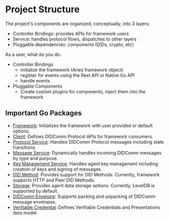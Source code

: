 # Project Structure


The project's components are organized, conceptually, into 3 layers:
- Controller Bindings: provides APIs for framework users
- Service: handles protocol flows, dispatches to other layers
- Pluggable dependencies: components (DIDs, crypto, etc)

As a user, what do you do:
- Controller Bindings
  - initialize the framework (Aries framework object)
  - register for events using the Rest API or Native Go API
  - handle events
- Pluggable Components
  - Create custom plugins for components, inject them into the framework 
    
## Important Go Packages
- [Framework](../pkg/framework/aries): Initializes the framework with user provided or default options.
- [Client](../pkg/client): Defines DIDComm Protocol APIs for framework consumers.
- [Protocol Service](../pkg/didcomm/protocol/): Handles DIDComm Protocol messages including state transitions.
- [Message Service](../pkg/didcomm/messaging/): Dynamically handles incoming DIDComm messages by type and purpose.
- [Key Management Service](../pkg/kms): Handles agent key management including creation of keys and signing of messages.
- [DID Method](../pkg/didmethod): Provides support for DID Methods. Currently, framework supports HTTP and Peer DID Methods.
- [Storage](../pkg/storage): Provides agent data storage options. Currently, LevelDB is supported by default.
- [DIDComm Envelope](../pkg/didcomm/packer): Supports packing and unpacking of DIDComm message envelopes. 
- [Verifiable Credential](../pkg/doc/verifiable): Defines Verifiable Credentials and Presentations data model. 

